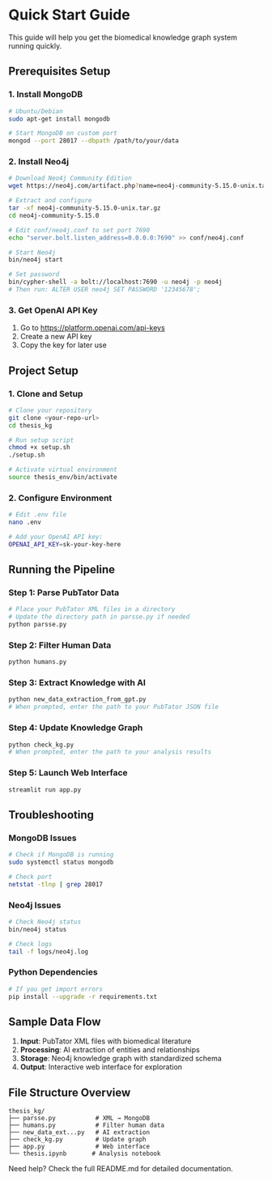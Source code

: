# Quick Start Guide

This guide will help you get the biomedical knowledge graph system running quickly.

## Prerequisites Setup

### 1. Install MongoDB
```bash
# Ubuntu/Debian
sudo apt-get install mongodb

# Start MongoDB on custom port
mongod --port 28017 --dbpath /path/to/your/data
```

### 2. Install Neo4j
```bash
# Download Neo4j Community Edition
wget https://neo4j.com/artifact.php?name=neo4j-community-5.15.0-unix.tar.gz

# Extract and configure
tar -xf neo4j-community-5.15.0-unix.tar.gz
cd neo4j-community-5.15.0

# Edit conf/neo4j.conf to set port 7690
echo "server.bolt.listen_address=0.0.0.0:7690" >> conf/neo4j.conf

# Start Neo4j
bin/neo4j start

# Set password
bin/cypher-shell -a bolt://localhost:7690 -u neo4j -p neo4j
# Then run: ALTER USER neo4j SET PASSWORD '12345678';
```

### 3. Get OpenAI API Key
1. Go to https://platform.openai.com/api-keys
2. Create a new API key
3. Copy the key for later use

## Project Setup

### 1. Clone and Setup
```bash
# Clone your repository
git clone <your-repo-url>
cd thesis_kg

# Run setup script
chmod +x setup.sh
./setup.sh

# Activate virtual environment
source thesis_env/bin/activate
```

### 2. Configure Environment
```bash
# Edit .env file
nano .env

# Add your OpenAI API key:
OPENAI_API_KEY=sk-your-key-here
```

## Running the Pipeline

### Step 1: Parse PubTator Data
```bash
# Place your PubTator XML files in a directory
# Update the directory path in parsse.py if needed
python parsse.py
```

### Step 2: Filter Human Data
```bash
python humans.py
```

### Step 3: Extract Knowledge with AI
```bash
python new_data_extraction_from_gpt.py
# When prompted, enter the path to your PubTator JSON file
```

### Step 4: Update Knowledge Graph
```bash
python check_kg.py
# When prompted, enter the path to your analysis results
```

### Step 5: Launch Web Interface
```bash
streamlit run app.py
```

## Troubleshooting

### MongoDB Issues
```bash
# Check if MongoDB is running
sudo systemctl status mongodb

# Check port
netstat -tlnp | grep 28017
```

### Neo4j Issues
```bash
# Check Neo4j status
bin/neo4j status

# Check logs
tail -f logs/neo4j.log
```

### Python Dependencies
```bash
# If you get import errors
pip install --upgrade -r requirements.txt
```

## Sample Data Flow

1. **Input**: PubTator XML files with biomedical literature
2. **Processing**: AI extraction of entities and relationships
3. **Storage**: Neo4j knowledge graph with standardized schema
4. **Output**: Interactive web interface for exploration

## File Structure Overview

```
thesis_kg/
├── parsse.py           # XML → MongoDB
├── humans.py           # Filter human data
├── new_data_ext...py   # AI extraction
├── check_kg.py         # Update graph
├── app.py              # Web interface
└── thesis.ipynb       # Analysis notebook
```

Need help? Check the full README.md for detailed documentation.
